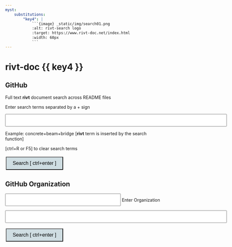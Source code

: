 ```yaml
---
myst:
    substitutions:
        "key4": |
            ```{image} _static/img/search01.png
            :alt: rivt-search logo
            :target: https://www.rivt-doc.net/index.html
            :width: 60px
            ```
---
```


# **rivt-doc** {{ key4 }} 

<head>
<style>
.button {
  background-color: #cfdde2; 
  border: 3 px solid black;
  color: black;
  padding: 10px 20px;
  text-align: center;
  text-decoration: none;
  display: inline-block;
  font-size: 16px;
  margin: 4px 2px;
  cursor: pointer;
}
</style>

<script> function searchRivt(){var strng1 = document.getElementById("terms");var strng2 = document.getElementById("terms").value;URL = `https://github.com/search?q=rivt+${strng2}+in%3Areadme`;window.open(URL,'_self')};document.addEventListener("keydown", function(e) {if ((e.keyCode == 10 || e.keyCode == 13) && e.ctrlKey){document.getElementById("searchBtn").click();}});</script>

<script> function searchOrg(){var strng1 = document.getElementById("terms");var strng2 = document.getElementById("terms").value;URL = `https://github.com/search?q=rivt+${strng2}+in%3Areadme`;window.open(URL,'_self')};document.addEventListener("keydown", function(e) {if ((e.keyCode == 10 || e.keyCode == 13) && e.ctrlKey){document.getElementById("searchBtn").click();}});</script>

</head>

## GitHub 

Full text **rivt** document search across README files

Enter search terms separated by a + sign

<input type="text" id="terms" name="terms" size=60 style="height:40px;font-size:14pt; font-weight: bold"><br>

Example: concrete+beam+bridge  [**rivt** term is inserted by the search function]

[ctrl+R or F5] to clear search terms

<button class="button" id="searchBtn" onclick="searchRivt()">Search [ ctrl+enter ]</button>


## GitHub Organization

<input type="text" id="terms" name="terms" size=30 style="height:40px;font-size:14pt; font-weight: bold"> Enter Organization<br>


<input type="text" id="terms" name="terms" size=60 style="height:40px;font-size:14pt; font-weight: bold"><br>

<button class="button" id="searchBtn" onclick="searchOrg()">Search [ ctrl+enter ]</button>


